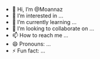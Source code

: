 - 👋 Hi, I’m @Moannaz
- 👀 I’m interested in ...
- 🌱 I’m currently learning ...
- 💞️ I’m looking to collaborate on ...
- 📫 How to reach me ...
- 😄 Pronouns: ...
- ⚡ Fun fact: ...

<!---
Moannaz/Moannaz is a ✨ special ✨ repository because its `README.md` (this file) appears on your GitHub profile.
You can click the Preview link to take a look at your changes.
--->
